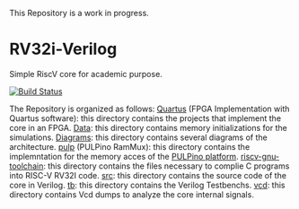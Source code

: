 This Repository is a work in progress.

# RV32i-Verilog
Simple RiscV core for academic purpose. 

[![Build Status](https://travis-ci.com/4a1c0/RV32i-Verilog.svg?branch=master)](https://travis-ci.com/4a1c0/RV32i-Verilog)

The Repository is organized as follows:
  [Quartus](Quartus) (FPGA Implementation with Quartus software): this directory contains the projects that implement the core in an FPGA.
  [Data](data): this directory contains memory initializations for the simulations.
  [Diagrams](diagrams): this directory contains several diagrams of the architecture.
  [pulp](pulp) (PULPino RamMux): this directory contains the implemntation for the memory acces of the [PULPino platform](https://github.com/pulp-platform/pulpino).
  [riscv-gnu-toolchain](riscv-gnu-toolchain): this directory contains the files necessary to complie C programs into RISC-V RV32I code.
  [src](src): this directory contains the source code of the core in Verilog.
  [tb](tb): this directory contains the Verilog Testbenchs.
  [vcd](vcd): this directory contains Vcd dumps to analyze the core internal signals.
  
